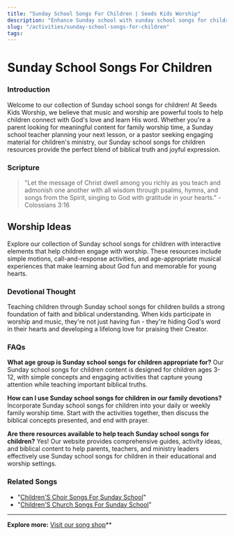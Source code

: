 ```yaml
---
title: "Sunday School Songs For Children | Seeds Kids Worship"
description: "Enhance Sunday school with sunday school songs for children that teach faith through music. Educational worship resources for children."
slug: "/activities/sunday-school-songs-for-children"
tags:
---
```


# Sunday School Songs For Children

### Introduction

Welcome to our collection of Sunday school songs for children! At Seeds Kids Worship, we believe that music and worship are powerful tools to help children connect with God's love and learn His word. Whether you're a parent looking for meaningful content for family worship time, a Sunday school teacher planning your next lesson, or a pastor seeking engaging material for children's ministry, our Sunday school songs for children resources provide the perfect blend of biblical truth and joyful expression.

### Scripture

> "Let the message of Christ dwell among you richly as you teach and admonish one another with all wisdom through psalms, hymns, and songs from the Spirit, singing to God with gratitude in your hearts." - Colossians 3:16

## Worship Ideas

Explore our collection of Sunday school songs for children with interactive elements that help children engage with worship. These resources include simple motions, call-and-response activities, and age-appropriate musical experiences that make learning about God fun and memorable for young hearts.

### Devotional Thought

Teaching children through Sunday school songs for children builds a strong foundation of faith and biblical understanding. When kids participate in worship and music, they're not just having fun - they're hiding God's word in their hearts and developing a lifelong love for praising their Creator.

### FAQs

**What age group is Sunday school songs for children appropriate for?**
Our Sunday school songs for children content is designed for children ages 3-12, with simple concepts and engaging activities that capture young attention while teaching important biblical truths.

**How can I use Sunday school songs for children in our family devotions?**
Incorporate Sunday school songs for children into your daily or weekly family worship time. Start with the activities together, then discuss the biblical concepts presented, and end with prayer.

**Are there resources available to help teach Sunday school songs for children?**
Yes! Our website provides comprehensive guides, activity ideas, and biblical content to help parents, teachers, and ministry leaders effectively use Sunday school songs for children in their educational and worship settings.

### Related Songs

- "[Children'S Choir Songs For Sunday School](/activities/children-s-choir-songs-for-sunday-school/)"
- "[Children'S Church Songs For Sunday School](/activities/children-s-church-songs-for-sunday-school/)"

---

**Explore more:** [Visit our song shop](https://seedskidsworship.com/shop)**

<!-- Schema Markup -->
<script type="application/ld+json">
{
  "@context": "https://schema.org",
  "@type": "MusicRecording",
  "name": "Sunday School Songs For Children",
  "byArtist": {
    "@type": "MusicGroup",
    "name": "Seeds Kids Worship"
  },
  "isFamilyFriendly": true,
  "url": "https://seedskidsworship.com/activities/sunday-school-songs-for-children/"
}
</script>